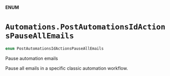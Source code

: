 **ENUM**

# `Automations.PostAutomationsIdActionsPauseAllEmails`

```swift
enum PostAutomationsIdActionsPauseAllEmails
```

Pause automation emails

Pause all emails in a specific classic automation workflow.
